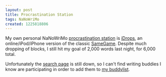 ```yaml
---
layout: post
title: Procrastination Station
tags: NaNoWriMo
created: 1225818806
---
```

My own personal NaNoWriMo [procrastination station](http://www.nanowrimo.org/taxonomy/term/112) is [iDrops](http://www.idropsgame.com/), an online/iPod/iPhone version of the classic [SameGame](http://en.wikipedia.org/wiki/SameGame).  Despite much dropping of blocks, I still hit my goal of 2,000 words last night, for 6,000 total.<!--break-->

Unfortunately the [search page](http://www.nanowrimo.org/eng/search/search_wrimo) is still down, so I can't find writing buddies I know are participating in order to add them to [my buddylist](http://www.nanowrimo.org/eng/user/4573).
